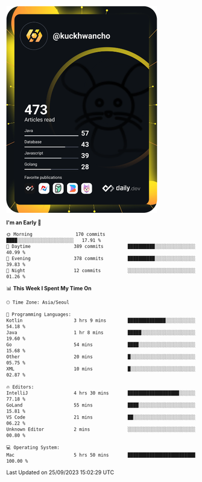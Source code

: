 <a href="https://app.daily.dev/kuckhwancho"><img src="https://github.com/kuckjwi0928/kuckjwi0928/blob/master/devcard.svg" width="400" alt="Kuckjwi Devcard"/></a>

<!--START_SECTION:waka-->
**I'm an Early 🐤** 

```text
🌞 Morning                170 commits         ████░░░░░░░░░░░░░░░░░░░░░   17.91 % 
🌆 Daytime                389 commits         ██████████░░░░░░░░░░░░░░░   40.99 % 
🌃 Evening                378 commits         ██████████░░░░░░░░░░░░░░░   39.83 % 
🌙 Night                  12 commits          ░░░░░░░░░░░░░░░░░░░░░░░░░   01.26 % 
```


📊 **This Week I Spent My Time On** 

```text
🕑︎ Time Zone: Asia/Seoul

💬 Programming Languages: 
Kotlin                   3 hrs 9 mins        ██████████████░░░░░░░░░░░   54.18 % 
Java                     1 hr 8 mins         █████░░░░░░░░░░░░░░░░░░░░   19.60 % 
Go                       54 mins             ████░░░░░░░░░░░░░░░░░░░░░   15.68 % 
Other                    20 mins             █░░░░░░░░░░░░░░░░░░░░░░░░   05.75 % 
XML                      10 mins             █░░░░░░░░░░░░░░░░░░░░░░░░   02.87 % 

🔥 Editors: 
IntelliJ                 4 hrs 30 mins       ███████████████████░░░░░░   77.18 % 
GoLand                   55 mins             ████░░░░░░░░░░░░░░░░░░░░░   15.81 % 
VS Code                  21 mins             ██░░░░░░░░░░░░░░░░░░░░░░░   06.22 % 
Unknown Editor           2 mins              ░░░░░░░░░░░░░░░░░░░░░░░░░   00.80 % 

💻 Operating System: 
Mac                      5 hrs 50 mins       █████████████████████████   100.00 % 
```


 Last Updated on 25/09/2023 15:02:29 UTC
<!--END_SECTION:waka-->
